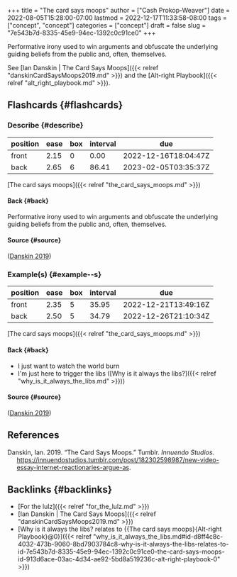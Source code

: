 +++
title = "The card says moops"
author = ["Cash Prokop-Weaver"]
date = 2022-08-05T15:28:00-07:00
lastmod = 2022-12-17T11:33:58-08:00
tags = ["concept", "concept"]
categories = ["concept"]
draft = false
slug = "7e543b7d-8335-45e9-94ec-1392c0c91ce0"
+++

Performative irony used to win arguments and obfuscate the underlying guiding beliefs from the public and, often, themselves.

See [Ian Danskin | The Card Says Moops]({{< relref "danskinCardSaysMoops2019.md" >}}) and the [Alt-right Playbook]({{< relref "alt_right_playbook.md" >}}).


## Flashcards {#flashcards}


### Describe {#describe}

| position | ease | box | interval | due                  |
|----------|------|-----|----------|----------------------|
| front    | 2.15 | 0   | 0.00     | 2022-12-16T18:04:47Z |
| back     | 2.65 | 6   | 86.41    | 2023-02-05T03:35:37Z |

[The card says moops]({{< relref "the_card_says_moops.md" >}})


#### Back {#back}

Performative irony used to win arguments and obfuscate the underlying guiding beliefs from the public and, often, themselves.


#### Source {#source}

(<a href="#citeproc_bib_item_1">Danskin 2019</a>)


### Example(s) {#example--s}

| position | ease | box | interval | due                  |
|----------|------|-----|----------|----------------------|
| front    | 2.35 | 5   | 35.95    | 2022-12-21T13:49:16Z |
| back     | 2.50 | 5   | 34.79    | 2022-12-26T21:10:34Z |

[The card says moops]({{< relref "the_card_says_moops.md" >}})


#### Back {#back}

-   I just want to watch the world burn
-   I'm just here to trigger the libs ([Why is it always the libs?]({{< relref "why_is_it_always_the_libs.md" >}}))


#### Source {#source}

(<a href="#citeproc_bib_item_1">Danskin 2019</a>)

## References

<style>.csl-entry{text-indent: -1.5em; margin-left: 1.5em;}</style><div class="csl-bib-body">
  <div class="csl-entry"><a id="citeproc_bib_item_1"></a>Danskin, Ian. 2019. “The Card Says Moops.” Tumblr. <i>Innuendo Studios</i>. <a href="https://innuendostudios.tumblr.com/post/182302598987/new-video-essay-internet-reactionaries-argue-as">https://innuendostudios.tumblr.com/post/182302598987/new-video-essay-internet-reactionaries-argue-as</a>.</div>
</div>


## Backlinks {#backlinks}

-   [For the lulz]({{< relref "for_the_lulz.md" >}})
-   [Ian Danskin | The Card Says Moops]({{< relref "danskinCardSaysMoops2019.md" >}})
-   [Why is it always the libs? relates to {{The card says moops}{Alt-right Playbook}@0}]({{< relref "why_is_it_always_the_libs.md#id-d8ff4c8c-4032-473b-9060-8bd7903784c8-why-is-it-always-the-libs-relates-to-id-7e543b7d-8335-45e9-94ec-1392c0c91ce0-the-card-says-moops-id-913d6ace-03ac-4d34-ae92-5bd8a519236c-alt-right-playbook-0" >}})
